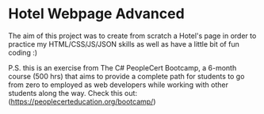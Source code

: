 # Hotel Webpage Advanced
The aim of this project was to create from scratch a Hotel's page in order to practice my HTML/CSS/JS/JSON skills as well as have a little bit of fun coding :)


P.S. this is an exercise from The C# PeopleCert Bootcamp, a 6-month course (500 hrs) that aims to provide a complete path for students to go from zero to employed as web developers while working with other students along the way. Check this out: (https://peoplecerteducation.org/bootcamp/)
